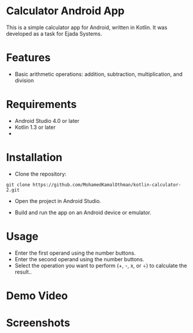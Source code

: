 # Calculator Android App
This is a simple calculator app for Android, written in Kotlin. It was developed as a task for Ejada Systems.

# Features
- Basic arithmetic operations: addition, subtraction, multiplication, and division

# Requirements
- Android Studio 4.0 or later
- Kotlin 1.3 or later
- 
# Installation
- Clone the repository:
```
git clone https://github.com/MohamedKamalOthman/kotlin-calculator-2.git
```

- Open the project in Android Studio.

- Build and run the app on an Android device or emulator.

# Usage
- Enter the first operand using the number buttons.
- Enter the second operand using the number buttons.
- Select the operation you want to perform (+, -, x, or ÷) to calculate the result..

# Demo Video




# Screenshots
